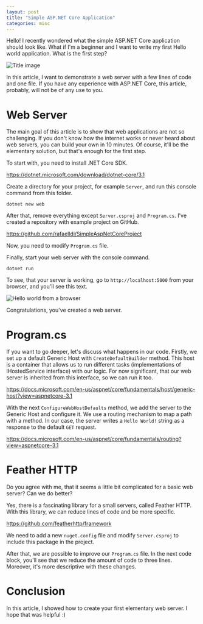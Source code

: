 ```yaml
---
layout: post
title: "Simple ASP.NET Core Application"
categories: misc
---
```


Hello! I recently wondered what the simple ASP.NET Core application should look like. What if I'm a beginner and I want to write my first Hello world application. What is the first step? 

![Title image](https://raw.githubusercontent.com/rafaelldi/rafaelldi.github.io/master/images/simple-asp-net-core-application-img.jpg)

In this article, I want to demonstrate a web server with a few lines of code and one file. If you have any experience with ASP.NET Core, this article, probably, will not be of any use to you.

# Web Server 
The main goal of this article is to show that web applications are not so challenging. If you don't know how the internet works or never heard about web servers, you can build your own in 10 minutes. Of course, it'll be the elementary solution, but that's enough for the first step.

To start with, you need to install .NET Core SDK. 

https://dotnet.microsoft.com/download/dotnet-core/3.1

Create a directory for your project, for example `Server`, and run this console command from this folder.

```
dotnet new web
```

After that, remove everything except `Server.csproj` and `Program.cs`. I've created a repository with example project on GitHub.

https://github.com/rafaelldi/SimpleAspNetCoreProject

Now, you need to modify `Program.cs` file. 

<script src="https://gist.github.com/rafaelldi/a86794ccd95991baf4541ae59bd8dad9.js"></script>

Finally, start your web server with the console command.

```
dotnet run
```

To see, that your server is working, go to `http://localhost:5000` from your browser, and you'll see this text.

![Hello world from a browser](https://github.com/rafaelldi/rafaelldi.github.io/blob/master/images/hello-world-app.png)

Congratulations, you've created a web server.

# Program.cs
If you want to go deeper, let's discuss what happens in our code. Firstly, we set up a default Generic Host with `CreateDefaultBuilder` method. This host is a container that allows us to run different tasks (implementations of IHostedService interface) with our logic. For now significant, that our web server is inherited from this interface, so we can run it too. 

https://docs.microsoft.com/en-us/aspnet/core/fundamentals/host/generic-host?view=aspnetcore-3.1

With the next `ConfigureWebHostDefaults` method, we add the server to the Generic Host and configure it. We use a routing mechanism to map a path with a method. In our case, the server writes a `Hello World!` string as a response to the default `GET` request.

https://docs.microsoft.com/en-us/aspnet/core/fundamentals/routing?view=aspnetcore-3.1

# Feather HTTP
Do you agree with me, that it seems a little bit complicated for a basic web server? Can we do better?

Yes, there is a fascinating library for a small servers, called Feather HTTP. With this library, we can reduce lines of code and be more specific.

https://github.com/featherhttp/framework

We need to add a new `nuget.config` file and modify `Server.csproj` to include this package in the project.

<script src="https://gist.github.com/rafaelldi/73c522f33f929693e0e84fd49d2db6d3.js"></script>

<script src="https://gist.github.com/rafaelldi/e49176eb25f96958c6fb15bea82cf32a.js"></script>

After that, we are possible to improve our `Program.cs` file. In the next code block, you'll see that we reduce the amount of code to three lines. Moreover, it's more descriptive with these changes. 

<script src="https://gist.github.com/rafaelldi/d5d912df399d8b913cdaaa4d3e82c5b0.js"></script>

# Conclusion
In this article, I showed how to create your first elementary web server. I hope that was helpful :)
